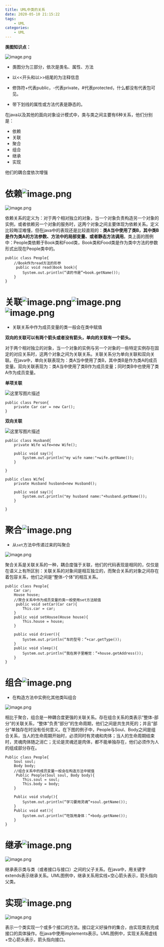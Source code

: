 ```yaml
---
title: UML中类的关系
date: 2020-05-10 21:15:22
tags: 
	- UML
categories: 
	- UML
---
```


**类图知识点：**

![image.png](https://upload-images.jianshu.io/upload_images/4118241-3f8577784f7dfdc6.png?imageMogr2/auto-orient/strip%7CimageView2/2/w/1240)

- 类图分为三部分，依次是类名、属性、方法

- 以<<开头和以>>结尾的为注释信息

- 修饰符+代表public，-代表private，#代表protected，什么都没有代表包可见。

- 带下划线的属性或方法代表是静态的。



在java以及其他的面向对象设计模式中，类与类之间主要有6种关系，他们分别是：

- 依赖
- 关联
- 聚合
- 组合
- 继承
- 实现

他们的耦合度依次增强

# 依赖![image.png](https://upload-images.jianshu.io/upload_images/4118241-b8cac23467b8431c.png?imageMogr2/auto-orient/strip%7CimageView2/2/w/1240)

![image.png](https://upload-images.jianshu.io/upload_images/4118241-46ead55a043b1c3f.png?imageMogr2/auto-orient/strip%7CimageView2/2/w/1240)

依赖关系的定义为：对于两个相对独立的对象，当一个对象负责构造另一个对象的实例，或者依赖另一个对象的服务时，这两个对象之间主要体现为依赖关系。定义比较晦涩难懂，但在java中的表现还是比较直观的：**类A当中使用了类B，其中类B是作为类A的方法参数、方法中的局部变量、或者静态方法调用**。类上面的图例中：People类依赖于Book类和Food类，Book类和Food类是作为类中方法的参数形式出现在People类中的。

```
public class People{
    //Book作为read方法的形参
     public void read(Book book){
        System.out.println(“读的书是”+book.getName());
    }
}
```

# 关联![image.png](https://upload-images.jianshu.io/upload_images/4118241-0df900778ab7f3af.png?imageMogr2/auto-orient/strip%7CimageView2/2/w/1240)![image.png](/Users/fengxing/blogs/source/image/设计模式/类的关系/关联.png)![image.png](https://upload-images.jianshu.io/upload_images/4118241-3304f5652e0e10ba.png?imageMogr2/auto-orient/strip%7CimageView2/2/w/1240)

- 关联关系中作为成员变量的类一般会在类中赋值

**双向的关联可以有两个箭头或者没有箭头，单向的关联有一个箭头。**

 对于两个相对独立的对象，当一个对象的实例与另一个对象的一些特定实例存在固定的对应关系时，这两个对象之间为关联关系。关联关系分为单向关联和双向关联。在java中，单向关联表现为：类A当中使用了类B，其中类B是作为类A的成员变量。双向关联表现为：类A当中使用了类B作为成员变量；同时类B中也使用了类A作为成员变量。

**单项关联**

![这里写图片描述](https://img-blog.csdn.net/20160507192549756)

```
public class Person{
    private Car car = new Car();
}
```



**双向关联**

![这里写图片描述](https://img-blog.csdn.net/20160507192628366)

```
public class Husband{
    private Wife wife=new Wife();

    public void say(){
        System.out.println("my wife name:"+wife.getName());
    }

}

public class Wife{
    private Husband husband=new Husband();

    public void say(){
        System.out.println("my husband name:"+husband.getName());
    }

}
```

# 聚合![image.png](https://upload-images.jianshu.io/upload_images/4118241-2e286214e4402d08.png?imageMogr2/auto-orient/strip%7CimageView2/2/w/1240)

- 从`set`方法中传递过来的叫聚合

![image.png](https://upload-images.jianshu.io/upload_images/4118241-16c2707d4666de18.png?imageMogr2/auto-orient/strip%7CimageView2/2/w/1240)

聚合关系是关联关系的一种，耦合度强于关联，他们的代码表现是相同的，仅仅是在语义上有所区别：关联关系的对象间是相互独立的，而聚合关系的对象之间存在着包容关系，他们之间是“整体-个体”的相互关系。

```
public class People{
    Car car;
    House house; 
    //聚合关系中作为成员变量的类一般使用set方法赋值
     public void setCar(Car car){
        This.car = car;
    }
    public void setHouse(House house){
        This.house = house;
    }
 
    public void driver(){
        System.out.println(“车的型号：”+car.getType());
    }
    public void sleep(){
        System.out.println(“我在房子里睡觉：”+house.getAddress());
    }
}
```

# 组合![image.png](https://upload-images.jianshu.io/upload_images/4118241-16bf5e2669ef869d.png?imageMogr2/auto-orient/strip%7CimageView2/2/w/1240)

- 在构造方法中实例化其他类叫组合

![image.png](https://upload-images.jianshu.io/upload_images/4118241-a87c3182e0dd1052.png?imageMogr2/auto-orient/strip%7CimageView2/2/w/1240)

相比于聚合，组合是一种耦合度更强的关联关系。存在组合关系的类表示“整体-部分”的关联关系，“整体”负责“部分”的生命周期，他们之间是共生共死的；并且“部分”单独存在时没有任何意义。在下图的例子中，People与Soul、Body之间是组合关系，当人的生命周期开始时，必须同时有灵魂和肉体；当人的生命周期结束时，灵魂肉体随之消亡；无论是灵魂还是肉体，都不能单独存在，他们必须作为人的组成部分存在。

```
Public class People{
    Soul soul;
    Body body; 
    //组合关系中的成员变量一般会在构造方法中赋值
     Public People(Soul soul, Body body){ 
        This.soul = soul;
        This.body = body;
    }
 
    Public void study(){
        System.out.println(“学习要用灵魂”+soul.getName());
    }
    Public void eat(){
        System.out.println(“吃饭用身体：”+body.getName());
    }
}
```



# 继承![image.png](https://upload-images.jianshu.io/upload_images/4118241-b67f94bc3650ad16.png?imageMogr2/auto-orient/strip%7CimageView2/2/w/1240)

![image.png](https://upload-images.jianshu.io/upload_images/4118241-b2e030a7da785f79.png?imageMogr2/auto-orient/strip%7CimageView2/2/w/1240)

​    继承表示类与类（或者接口与接口）之间的父子关系。在java中，用关键字extends表示继承关系。UML图例中，继承关系用实线+空心箭头表示，箭头指向父类。

# 实现![image.png](https://upload-images.jianshu.io/upload_images/4118241-6af21432d37bf5da.png?imageMogr2/auto-orient/strip%7CimageView2/2/w/1240)

![image.png](https://upload-images.jianshu.io/upload_images/4118241-a80ee9fdf19a635d.png?imageMogr2/auto-orient/strip%7CimageView2/2/w/1240)

​     表示一个类实现一个或多个接口的方法。接口定义好操作的集合，由实现类去完成接口的具体操作。在java中使用implements表示。UML图例中，实现关系用虚线+空心箭头表示，箭头指向接口。